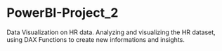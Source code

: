# PowerBI-Project_2
Data Visualization on HR data.
Analyzing and visualizing the HR dataset, using DAX Functions to create new informations and insights.
